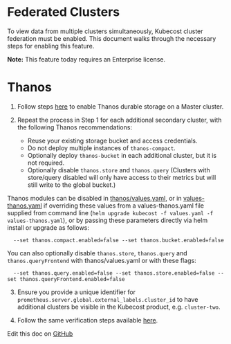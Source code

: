 Federated Clusters
==================

To view data from multiple clusters simultaneously, Kubecost cluster federation must be enabled.
This document walks through the necessary steps for enabling this feature.


**Note:** This feature today requires an Enterprise license.

# Thanos

1. Follow steps [here](https://github.com/kubecost/docs/blob/main/long-term-storage.md#option-b-out-of-cluster-storage-thanos) to enable Thanos durable storage on a Master cluster.  

2. Repeat the process in Step 1 for each additional secondary cluster, with the following Thanos recommendations: 
   * Reuse your existing storage bucket and access credentials.
   * Do not deploy multiple instances of `thanos-compact`.
   * Optionally deploy `thanos-bucket` in each additional cluster, but it is not required.
   * Optionally disable `thanos.store` and `thanos.query` (Clusters with store/query disabled will only have access to their metrics but will still write to the global bucket.)
     
Thanos modules can be disabled in [thanos/values.yaml](https://github.com/kubecost/cost-analyzer-helm-chart/blob/master/cost-analyzer/charts/thanos/values.yaml), 
or in [values-thanos.yaml](https://github.com/kubecost/cost-analyzer-helm-chart/blob/develop/cost-analyzer/values-thanos.yaml) if overriding these values from a values-thanos.yaml file supplied from command line (`helm upgrade kubecost -f values.yaml -f values-thanos.yaml`), 
or by passing these parameters directly via helm install or upgrade as follows:  

```
  --set thanos.compact.enabled=false --set thanos.bucket.enabled=false
```

You can also optionally disable `thanos.store`, `thanos.query` and `thanos.queryFrontend` with thanos/values.yaml or with these flags:  

```
  --set thanos.query.enabled=false --set thanos.store.enabled=false --set thanos.queryFrontend.enabled=false
```

3. Ensure you provide a unique identifier for `prometheus.server.global.external_labels.cluster_id` to have additional clusters be visible in the Kubecost product, e.g. `cluster-two`.  

4. Follow the same verification steps available [here](https://github.com/kubecost/docs/blob/main/long-term-storage.md#verify-thanos).  

Edit this doc on [GitHub](https://github.com/kubecost/docs/blob/main/federated-clusters.md)

<!--- {"article":"4407595946135","section":"4402815636375","permissiongroup":"1500001277122"} --->